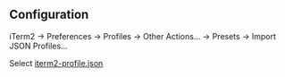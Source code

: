 ## Configuration

iTerm2 -> Preferences -> Profiles -> Other Actions... -> Presets -> Import JSON Profiles...

Select [iterm2-profile.json](iterm2-profile.json)
